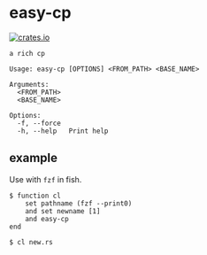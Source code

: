 # easy-cp

[![crates.io](https://img.shields.io/crates/v/easy-cp.svg)](https://crates.io/crates/easy-cp)

```
a rich cp

Usage: easy-cp [OPTIONS] <FROM_PATH> <BASE_NAME>

Arguments:
  <FROM_PATH>  
  <BASE_NAME>  

Options:
  -f, --force  
  -h, --help   Print help
```

## example

Use with `fzf` in fish.

```fish
$ function cl
    set pathname (fzf --print0)
    and set newname [1]
    and easy-cp  
end

$ cl new.rs
```

